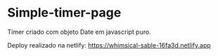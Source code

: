 # Simple-timer-page
Timer criado com objeto Date em javascript puro.

Deploy realizado na netlify: https://whimsical-sable-16fa3d.netlify.app
